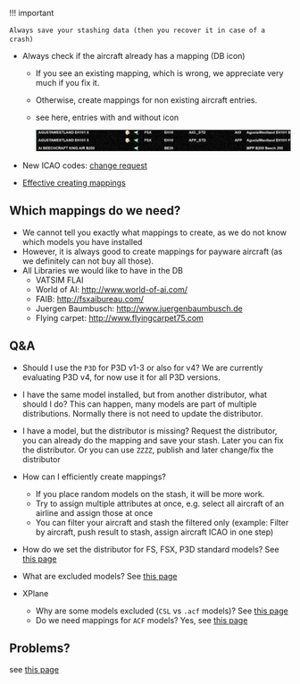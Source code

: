 <!--
    SPDX-FileCopyrightText: Copyright (C) swift Project Community / Contributors
    SPDX-License-Identifier: GFDL-1.3-only
-->

!!! important

    Always save your stashing data (then you recover it in case of a crash)

-  Always check if the aircraft already has a mapping (DB icon)
    - If you see an existing mapping, which is wrong, we appreciate very much if you fix it.
    - Otherwise, create mappings for non existing aircraft entries.
    - see here, entries with and without icon

        ![](./../../img/WithAndWithoutMapping.jpg)

- New ICAO codes: [change request](./../../documentation/swift_datastore/change_requests.md)

-   [Effective creating mappings](./../../documentation/swift_data/effective_create_mapping.md)

## Which mappings do we need?

- We cannot tell you exactly what mappings to create, as we do not know which models you have installed
- However, it is always good to create mappings for payware aircraft (as we definitely can not buy all those).
- All Libraries we would like to have in the DB
    - VATSIM FLAI
    - World of AI: <http://www.world-of-ai.com/>
    - FAIB: <http://fsxaibureau.com/>
    - Juergen Baumbusch: <http://www.juergenbaumbusch.de>
    - Flying carpet: <http://www.flyingcarpet75.com>

## Q&A

- Should I use the `P3D` for P3D v1-3 or also for v4?
  We are currently evaluating P3D v4, for now use it for all P3D versions.
- I have the same model installed, but from another distributor, what should I do?
  This can happen, many models are part of multiple distributions.
  Normally there is not need to update the distributor.

- I have a model, but the distributor is missing?
  Request the distributor, you can already do the mapping and save your stash.
  Later you can fix the distributor.
  Or you can use `ZZZZ`, publish and later change/fix the distributor

- How can I efficiently create mappings?
    - If you place random models on the stash, it will be more work.
    - Try to assign multiple attributes at once, e.g. select all aircraft of an airline and assign those at once
    - You can filter your aircraft and stash the filtered only (example: Filter by aircraft, push result to stash, assign aircraft ICAO in one step)
- How do we set the distributor for FS, FSX, P3D standard models?
  See [this page](./mapping_fs9_fsx_p3d_standard_models.md)
- What are excluded models?
    See [this page](./../../documentation/swift_data/excluded_models.md)
- XPlane
    - Why are some models excluded (`CSL` vs `.acf` models)?
      See [this page](./../../documentation/swift_data/excluded_models.md)
    - Do we need mappings for `ACF` models?
      Yes, see [this page](./../../documentation/swift_data/excluded_models.md)

## Problems?

see [this page](./../../documentation/swift_data/problems.md)

